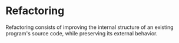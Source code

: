 # Refactoring


Refactoring consists of improving the internal structure of an existing
program's source code, while preserving its external behavior.

